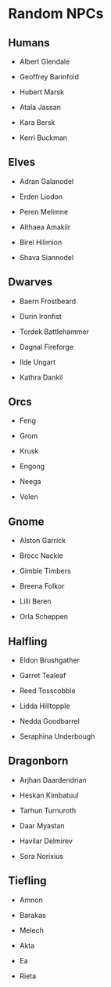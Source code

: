 # Random NPCs

## Humans
- Albert Glendale
- Geoffrey Barinfold
- Hubert Marsk

- Atala Jassan
- Kara Bersk
- Kerri Buckman

## Elves
- Adran Galanodel
- Erden Liodon
- Peren Melimne

- Althaea Amakiir
- Birel Hilimion
- Shava Siannodel

## Dwarves
- Baern Frostbeard
- Durin Ironfist
- Tordek Battlehammer

- Dagnal Fireforge
- Ilde Ungart
- Kathra Dankil

## Orcs
- Feng
- Grom
- Krusk

- Engong
- Neega
- Volen

## Gnome
- Alston Garrick
- Brocc Nackle
- Gimble Timbers

- Breena Folkor
- Lilli Beren
- Orla Scheppen

## Halfling
- Eldon Brushgather
- Garret Tealeaf
- Reed Tosscobble

- Lidda Hilltopple
- Nedda Goodbarrel
- Seraphina Underbough

## Dragonborn
- Arjhan Daardendrian
- Heskan Kimbatuul
- Tarhun Turnuroth

- Daar Myastan
- Havilar Delmirev
- Sora Norixius

## Tiefling
- Amnon
- Barakas
- Melech

- Akta
- Ea
- Rieta
